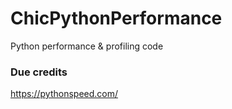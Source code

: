 # ChicPythonPerformance
Python performance &amp; profiling code

### Due credits
https://pythonspeed.com/